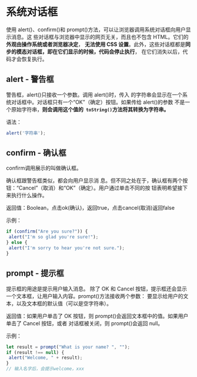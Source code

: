 # 系统对话框

使用 alert()、confirm()和 prompt()方法，可以让浏览器调用系统对话框向用户显示消息。这 些对话框与浏览器中显示的网页无关，而且也不包含 HTML。它们的**外观由操作系统或者浏览器决定**， **无法使用 CSS 设置**。此外，这些对话框都是**同步的模态对话框，即在它们显示的时候，代码会停止执行**， 在它们消失以后，代码才会恢复执行。





## alert - 警告框

警告框，alert()只接收一个参数。调用 alert()时，传入 的字符串会显示在一个系统对话框中。对话框只有一个“OK”（确定）按钮。如果传给 alert()的参数 不是一个原始字符串，**则会调用这个值的` toString()`方法将其转换为字符串。**



语法：

```js
alert('字符串');
```





## confirm - 确认框

confirm调用展示的叫做确认框。

确认框跟警告框类似，都会向用户显示消 息。但不同之处在于，确认框有两个按钮：“Cancel”（取消）和“OK”（确定）。用户通过单击不同的按 钮表明希望接下来执行什么操作。

返回值：Boolean，点击ok(确认)，返回true，点击cancel(取消)返回false



示例：

```js
if (confirm("Are you sure?")) { 
 alert("I'm so glad you're sure!"); 
} else { 
 alert("I'm sorry to hear you're not sure."); 
} 
```





## prompt - 提示框

提示框的用途是提示用户输入消息。 除了 OK 和 Cancel 按钮，提示框还会显示一个文本框，让用户输入内容。prompt()方法接收两个参数： 要显示给用户的文本，以及文本框的默认值（可以是空字符串）。



返回值：如果用户单击了 OK 按钮，则 prompt()会返回文本框中的值。如果用户单击了 Cancel 按钮，或者 对话框被关闭，则 prompt()会返回 null。

示例：

```js
let result = prompt("What is your name? ", ""); 
if (result !== null) { 
 alert("Welcome, " + result); 
}
// 输入名字后，会提示welcome，xxx
```



